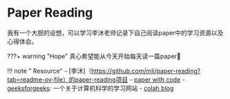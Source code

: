# Paper Reading
我有一个大胆的设想，可以学习李沐老师记录下自己阅读paper中的学习资源以及心得体会。

<!-- prettier-ignore-start -->
???+ warning "Hope"
    真心希望能从今天开始每天读一篇paper🤣
<!-- prettier-ignore-end -->

<!-- prettier-ignore-start -->
!!! note " Resource"
    - [李沐]（https://github.com/mli/paper-reading?tab=readme-ov-file）的paper-reading项目
    - [paper with code](https://paperswithcode.com/)
    - [geeksforgeeks](https://www.geeksforgeeks.org/): 一个关于计算机科学的学习网站
    - [colah blog](https://colah.github.io/)
<!-- prettier-ignore-end -->